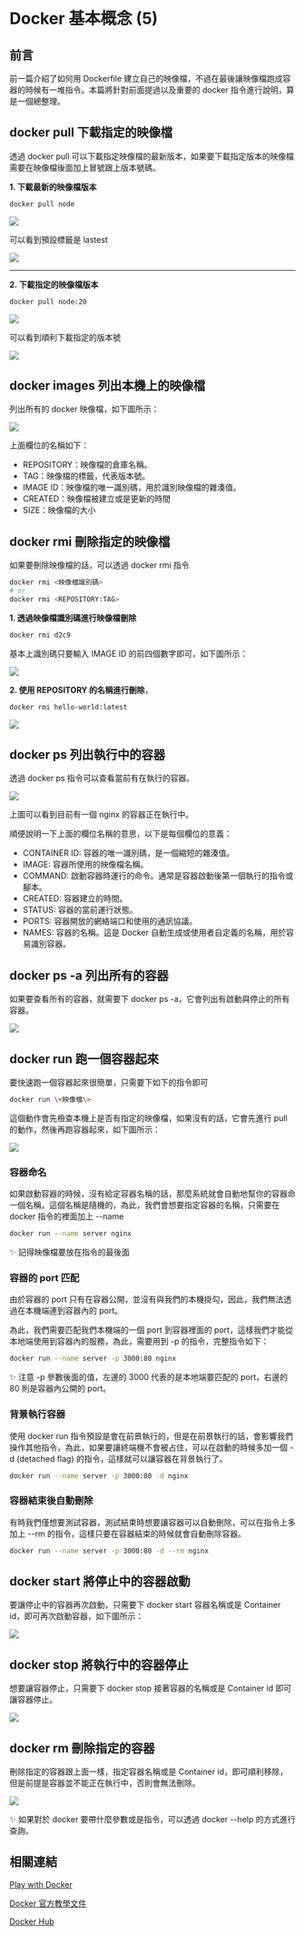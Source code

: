 # Docker 基本概念 (5)

## 前言

前一篇介紹了如何用 Dockerfile 建立自己的映像檔，不過在最後讓映像檔跑成容器的時候有一堆指令。本篇將針對前面提過以及重要的 docker 指令進行說明，算是一個總整理。

## docker pull 下載指定的映像檔
透過 docker pull 可以下載指定映像檔的最新版本，如果要下載指定版本的映像檔需要在映像檔後面加上冒號跟上版本號碼。

**1. 下載最新的映像檔版本**

```bash
docker pull node
```

![](./images/01.png)

可以看到預設標籤是 lastest

![](./images/02.png)

<hr>

**2. 下載指定的映像檔版本**
```bash
docker pull node:20
```

![](./images/03.png)

可以看到順利下載指定的版本號

![](./images/04.png)

## docker images 列出本機上的映像檔
列出所有的 docker 映像檔，如下圖所示：

![](./images/05.png)

上面欄位的名稱如下：
- REPOSITORY：映像檔的倉庫名稱。
- TAG：映像檔的標籤，代表版本號。
- IMAGE ID：映像檔的唯一識別碼，用於識別映像檔的雜湊值。
- CREATED：映像檔被建立或是更新的時間
- SIZE：映像檔的大小

## docker rmi 刪除指定的映像檔
如果要刪除映像檔的話，可以透過 docker rmi 指令

```bash
docker rmi <映像檔識別碼>
# or 
docker rmi <REPOSITORY:TAG>
```

**1. 透過映像檔識別碼進行映像檔刪除**
```bash
docker rmi d2c9
```

基本上識別碼只要輸入 IMAGE ID 的前四個數字即可，如下圖所示：

![](./images/06.png)

**2. 使用 REPOSITORY 的名稱進行刪除**，
```bash
docker rmi hello-world:latest
```

![](./images/07.png)

## docker ps 列出執行中的容器
透過 docker ps 指令可以查看當前有在執行的容器。

![](./images/08.png)

上圖可以看到目前有一個 nginx 的容器正在執行中。

順便說明一下上面的欄位名稱的意思，以下是每個欄位的意義：
- CONTAINER ID: 容器的唯一識別碼，是一個縮短的雜湊值。
- IMAGE: 容器所使用的映像檔名稱。
- COMMAND: 啟動容器時運行的命令。通常是容器啟動後第一個執行的指令或腳本。
- CREATED: 容器建立的時間。
- STATUS: 容器的當前運行狀態。
- PORTS: 容器開放的網絡端口和使用的通訊協議。
- NAMES: 容器的名稱。這是 Docker 自動生成或使用者自定義的名稱，用於容易識別容器。

## docker ps -a 列出所有的容器
如果要查看所有的容器，就需要下 docker ps -a，它會列出有啟動與停止的所有容器。

![](./images/09.png)

## docker run 跑一個容器起來
要快速跑一個容器起來很簡單，只需要下如下的指令即可
```bash
docker run \<映像檔\>
```

這個動作會先檢查本機上是否有指定的映像檔，如果沒有的話，它會先進行 pull 的動作，然後再跑容器起來，如下圖所示：

![](./images/10.png)

### 容器命名
如果啟動容器的時候，沒有給定容器名稱的話，那麼系統就會自動地幫你的容器命一個名稱，這個名稱是隨機的，為此，我們會想要指定容器的名稱，只需要在 docker 指令的裡面加上 --name

```bash
docker run --name server nginx
```

✨ 記得映像檔要放在指令的最後面

### 容器的 port 匹配
由於容器的 port 只有在容器公開，並沒有與我們的本機掛勾，因此，我們無法透過在本機端連到容器內的 port。

為此，我們需要匹配我們本機端的一個 port 到容器裡面的 port，這樣我們才能從本地端使用到容器內的服務，為此，需要用到 -p 的指令，完整指令如下：

```bash
docker run --name server -p 3000:80 nginx
```

✨ 注意 -p 參數後面的值，左邊的 3000 代表的是本地端要匹配的 port，右邊的 80 則是容器內公開的 port。

### 背景執行容器
使用 docker run 指令預設是會在前景執行的，但是在前景執行的話，會影響我們操作其他指令，為此，如果要讓終端機不會被占住，可以在啟動的時候多加一個 -d (detached flag) 的指令，這樣就可以讓容器在背景執行了。

```bash
docker run --name server -p 3000:80 -d nginx
```
### 容器結束後自動刪除
有時我們僅想要測試容器，測試結束時想要讓容器可以自動刪除，可以在指令上多加上 --rm 的指令，這樣只要在容器結束的時候就會自動刪除容器。

```bash
docker run --name server -p 3000:80 -d --rm nginx
```

## docker start 將停止中的容器啟動
要讓停止中的容器再次啟動，只需要下 docker start 容器名稱或是 Container id，即可再次啟動容器，如下圖所示：

![](./images/11.png)

## docker stop 將執行中的容器停止
想要讓容器停止，只需要下 docker stop 接著容器的名稱或是 Container id 即可讓容器停止。

![](./images/12.png)

## docker rm 刪除指定的容器
刪除指定的容器跟上面一樣，指定容器名稱或是 Container id，即可順利移除，但是前提是容器並不能正在執行中，否則會無法刪除。

![](./images/13.png)

✨ 如果對於 docker 要帶什麼參數或是指令，可以透過 docker --help 的方式進行查詢。

## 相關連結
[Play with Docker](https://labs.play-with-docker.com/)

[Docker 官方教學文件](https://docs.docker.com/guides/workshop/)

[Docker Hub](https://hub.docker.com/)

